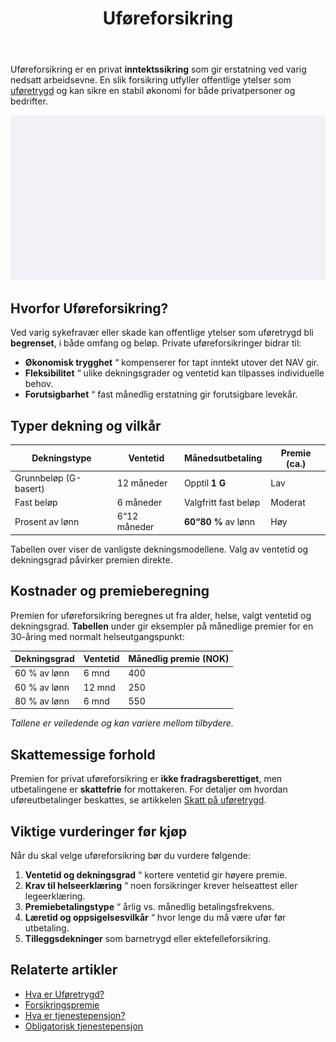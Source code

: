 ﻿---
title: "Uføreforsikring"
meta_title: "Uføreforsikring"
meta_description: 'Uføreforsikring er en privat **inntektssikring** som gir erstatning ved varig nedsatt arbeidsevne. En slik forsikring utfyller offentlige ytelser som [uføretr...'
slug: uforeforsikring
type: blog
layout: pages/single
---

Uføreforsikring er en privat **inntektssikring** som gir erstatning ved varig nedsatt arbeidsevne. En slik forsikring utfyller offentlige ytelser som [uføretrygd](/blogs/regnskap/hva-er-uforetrygd "Hva er Uføretrygd? Komplett Guide til Trygdeordninger") og kan sikre en stabil økonomi for både privatpersoner og bedrifter.

![Uføreforsikring](uforeforsikring-image.svg)

## Hvorfor Uføreforsikring?

Ved varig sykefravær eller skade kan offentlige ytelser som uføretrygd bli **begrenset**, i både omfang og beløp. Private uføreforsikringer bidrar til:

* **Økonomisk trygghet** “ kompenserer for tapt inntekt utover det NAV gir.
* **Fleksibilitet** “ ulike dekningsgrader og ventetid kan tilpasses individuelle behov.
* **Forutsigbarhet** “ fast månedlig erstatning gir forutsigbare levekår.

## Typer dekning og vilkår

| Dekningstype             | Ventetid      | Månedsutbetaling        | Premie (ca.)      |
|---------------------------|---------------|-------------------------|-------------------|
| Grunnbeløp (G-basert)     | 12 måneder    | Opptil **1 G**          | Lav               |
| Fast beløp                | 6 måneder     | Valgfritt fast beløp    | Moderat           |
| Prosent av lønn           | 6“12 måneder  | **60“80 %** av lønn     | Høy               |

Tabellen over viser de vanligste dekningsmodellene. Valg av ventetid og dekningsgrad påvirker premien direkte.

## Kostnader og premieberegning

Premien for uføreforsikring beregnes ut fra alder, helse, valgt ventetid og dekningsgrad. **Tabellen** under gir eksempler på månedlige premier for en 30-åring med normalt helseutgangspunkt:

| Dekningsgrad   | Ventetid | Månedlig premie (NOK) |
|----------------|----------|-----------------------|
| 60 % av lønn   | 6 mnd    | 400                   |
| 60 % av lønn   | 12 mnd   | 250                   |
| 80 % av lønn   | 6 mnd    | 550                   |

_Tallene er veiledende og kan variere mellom tilbydere._

## Skattemessige forhold

Premien for privat uføreforsikring er **ikke fradragsberettiget**, men utbetalingene er **skattefrie** for mottakeren. For detaljer om hvordan uføreutbetalinger beskattes, se artikkelen [Skatt på uføretrygd](/blogs/regnskap/skatt-pa-uforetrygd "Skatt på Uføretrygd - Guide til Skatteregler").

## Viktige vurderinger før kjøp

Når du skal velge uføreforsikring bør du vurdere følgende:

1. **Ventetid og dekningsgrad** “ kortere ventetid gir høyere premie.
2. **Krav til helseerklæring** “ noen forsikringer krever helseattest eller legeerklæring.
3. **Premiebetalingstype** “ årlig vs. månedlig betalingsfrekvens.
4. **Læretid og oppsigelsesvilkår** “ hvor lenge du må være ufør før utbetaling.
5. **Tilleggsdekninger** som barnetrygd eller ektefelleforsikring.

## Relaterte artikler

* [Hva er Uføretrygd?](/blogs/regnskap/hva-er-uforetrygd "Hva er Uføretrygd? Komplett Guide til Trygdeordninger")
* [Forsikringspremie](/blogs/regnskap/forsikringspremie "Forsikringspremie: Hva er Forsikringspremie og Hvordan Beregne")
* [Hva er tjenestepensjon?](/blogs/regnskap/hva-er-tjenestepensjon "Hva er Tjenestepensjon? Komplett Guide til Tjenestepensjon i Norge")
* [Obligatorisk tjenestepensjon](/blogs/regnskap/obligatorisk-tjenestepensjon "Obligatorisk Tjenestepensjon “ Hva Bedrifter Må Vite")










